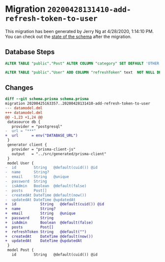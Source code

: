 # Migration `20200428131410-add-refresh-token-to-user`

This migration has been generated by Jerry Ng at 4/28/2020, 1:14:10 PM.
You can check out the [state of the schema](./schema.prisma) after the migration.

## Database Steps

```sql
ALTER TABLE "public"."Post" ALTER COLUMN "category" SET DEFAULT 'OTHER';

ALTER TABLE "public"."User" ADD COLUMN "refreshToken" text  NOT NULL DEFAULT '';
```

## Changes

```diff
diff --git schema.prisma schema.prisma
migration 20200425163357..20200428131410-add-refresh-token-to-user
--- datamodel.dml
+++ datamodel.dml
@@ -1,23 +1,24 @@
 datasource db {
   provider = "postgresql"
-  url = "***"
+  url      = env("DATABASE_URL")
 }
 generator client {
   provider = "prisma-client-js"
   output   = "../src/generated/prisma-client"
 }
 model User {
-  id        String   @default(cuid()) @id
-  name      String?
-  email     String   @unique
-  password  String
-  isAdmin   Boolean  @default(false)
-  posts     Post[]
-  createdAt DateTime @default(now())
-  updatedAt DateTime @updatedAt
+  id           String   @default(cuid()) @id
+  name         String?
+  email        String   @unique
+  password     String
+  isAdmin      Boolean  @default(false)
+  posts        Post[]
+  refreshToken String   @default("")
+  createdAt    DateTime @default(now())
+  updatedAt    DateTime @updatedAt
 }
 model Post {
   id        String   @default(cuid()) @id
```


